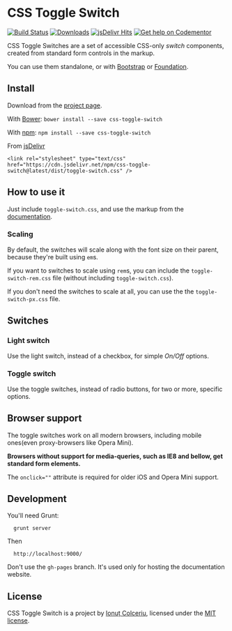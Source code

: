 # CSS Toggle Switch

[![Build Status](https://travis-ci.org/ghinda/css-toggle-switch.png)](https://travis-ci.org/ghinda/css-toggle-switch)
[![Downloads](https://img.shields.io/npm/dt/css-toggle-switch.svg)](https://www.npmjs.com/package/css-toggle-switch)
[![jsDelivr Hits](https://data.jsdelivr.com/v1/package/npm/css-toggle-switch/badge?style=rounded)](https://www.jsdelivr.com/package/npm/css-toggle-switch)
[![Get help on Codementor](https://cdn.codementor.io/badges/get_help_github.svg)](https://www.codementor.io/ionutcolceriu?utm_source=github&utm_medium=button&utm_term=ionutcolceriu&utm_campaign=github)

CSS Toggle Switches are a set of accessible CSS-only *switch* components, created from standard form controls in the markup.

You can use them standalone, or with [Bootstrap](http://getbootstrap.com/) or [Foundation](http://foundation.zurb.com/).

## Install

Download from the [project page](http://ghinda.net/css-toggle-switch/).

With [Bower](http://bower.io/): `bower install --save css-toggle-switch`

With [npm](https://www.npmjs.com/package/css-toggle-switch): `npm install --save css-toggle-switch`

From [jsDelivr](https://www.jsdelivr.com/projects/css-toggle-switch)

```
<link rel="stylesheet" type="text/css" href="https://cdn.jsdelivr.net/npm/css-toggle-switch@latest/dist/toggle-switch.css" />
```


## How to use it

Just include `toggle-switch.css`, and use the markup from the [documentation](http://ghinda.net/css-toggle-switch/).

### Scaling

By default, the switches will scale along with the font size on their parent, because they're built using `em`s.

If you want to switches to scale using `rem`s, you can include the `toggle-switch-rem.css` file (without including `toggle-switch.css`).

If you don't need the switches to scale at all, you can use the the `toggle-switch-px.css` file.


## Switches

### Light switch

Use the light switch, instead of a checkbox, for simple *On/Off* options.

### Toggle switch

Use the toggle switches, instead of radio buttons, for two or more, specific options.


## Browser support

The toggle switches work on all modern browsers, including mobile ones(even proxy-browsers like Opera Mini).

**Browsers without support for media-queries, such as IE8 and bellow, get standard form elements.**

The `onclick=""` attribute is required for older iOS and Opera Mini support.

## Development

You'll need Grunt:

```
  grunt server
```

Then

```
  http://localhost:9000/
```

Don't use the `gh-pages` branch. It's used only for hosting the documentation website.


## License

CSS Toggle Switch is a project by [Ionuț Colceriu](http://ghinda.net), licensed under the [MIT license](LICENSE).
